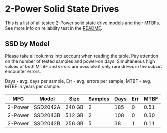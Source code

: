 2-Power Solid State Drives
==========================

This is a list of all tested 2-Power solid state drive models and their MTBFs. See
more info on reliability test in the [README](https://github.com/linuxhw/SMART).

SSD by Model
------------

Please take all columns into account when reading the table. Pay attention on the
number of tested samples and power-on days. Simultaneous high values of both MTBF
and errors are possible if only rare drives in the subset encounter errors.

Days - avg. days per sample,
Err  - avg. errors per sample,
MTBF - avg. MTBF in years per sample.

| MFG       | Model              | Size   | Samples | Days  | Err   | MTBF |
|-----------|--------------------|--------|---------|-------|-------|------|
| 2-Power   | SSD2042A           | 240 GB | 2       | 185   | 0     | 0.51   |
| 2-Power   | SSD2043B           | 512 GB | 2       | 108   | 0     | 0.30   |
| 2-Power   | SSD2042B           | 256 GB | 5       | 38    | 1     | 0.11   |
